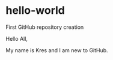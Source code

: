 # hello-world
First GitHub repository creation

Hello All,

My name is Kres and I am new to GitHub. 
